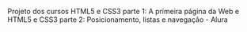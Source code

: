 <p>Projeto dos cursos HTML5 e CSS3 parte 1: A primeira página da Web
e HTML5 e CSS3 parte 2: Posicionamento, listas e navegação - Alura
